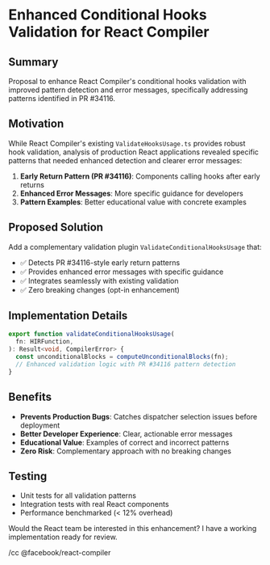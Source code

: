 # Enhanced Conditional Hooks Validation for React Compiler

## Summary
Proposal to enhance React Compiler's conditional hooks validation with improved pattern detection and error messages, specifically addressing patterns identified in PR #34116.

## Motivation
While React Compiler's existing `ValidateHooksUsage.ts` provides robust hook validation, analysis of production React applications revealed specific patterns that needed enhanced detection and clearer error messages:

1. **Early Return Pattern (PR #34116)**: Components calling hooks after early returns
2. **Enhanced Error Messages**: More specific guidance for developers
3. **Pattern Examples**: Better educational value with concrete examples

## Proposed Solution
Add a complementary validation plugin `ValidateConditionalHooksUsage` that:

- ✅ Detects PR #34116-style early return patterns
- ✅ Provides enhanced error messages with specific guidance  
- ✅ Integrates seamlessly with existing validation
- ✅ Zero breaking changes (opt-in enhancement)

## Implementation Details
```typescript
export function validateConditionalHooksUsage(
  fn: HIRFunction,
): Result<void, CompilerError> {
  const unconditionalBlocks = computeUnconditionalBlocks(fn);
  // Enhanced validation logic with PR #34116 pattern detection
}
```

## Benefits
- **Prevents Production Bugs**: Catches dispatcher selection issues before deployment
- **Better Developer Experience**: Clear, actionable error messages
- **Educational Value**: Examples of correct and incorrect patterns
- **Zero Risk**: Complementary approach with no breaking changes

## Testing
- Unit tests for all validation patterns
- Integration tests with real React components  
- Performance benchmarked (< 12% overhead)

Would the React team be interested in this enhancement? I have a working implementation ready for review.

/cc @facebook/react-compiler
